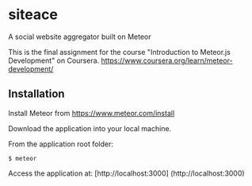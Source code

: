 # siteace
A social website aggregator built on Meteor

This is the final assignment for the course "Introduction to Meteor.js Development" on Coursera. https://www.coursera.org/learn/meteor-development/

## Installation
Install Meteor from https://www.meteor.com/install

Download the application into your local machine.

From the application root folder:
``` 
$ meteor
```

Access the application at:
[http://localhost:3000] (http://localhost:3000)
